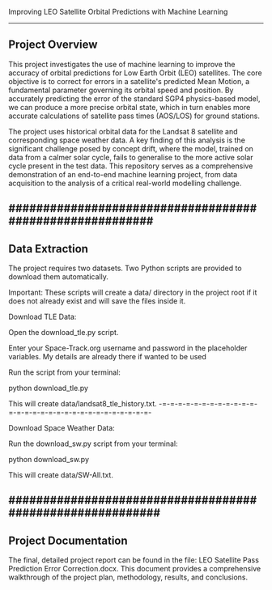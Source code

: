 Improving LEO Satellite Orbital Predictions with Machine Learning

--------------------------------------------------------
Project Overview
--------------------------------------------------------
This project investigates the use of machine learning to improve the accuracy of orbital predictions for Low Earth Orbit (LEO) satellites. The core objective is to correct for errors in a satellite's predicted Mean Motion, a fundamental parameter governing its orbital speed and position. By accurately predicting the error of the standard SGP4 physics-based model, we can produce a more precise orbital state, which in turn enables more accurate calculations of satellite pass times (AOS/LOS) for ground stations.

The project uses historical orbital data for the Landsat 8 satellite and corresponding space weather data. A key finding of this analysis is the significant challenge posed by concept drift, where the model, trained on data from a calmer solar cycle, fails to generalise to the more active solar cycle present in the test data. This repository serves as a comprehensive demonstration of an end-to-end machine learning project, from data acquisition to the analysis of a critical real-world modelling challenge.

#########################################################
--------------------------------------------------------
Data Extraction
--------------------------------------------------------
The project requires two datasets. Two Python scripts are provided to download them automatically.

Important: These scripts will create a data/ directory in the project root if it does not already exist and will save the files inside it.

Download TLE Data:

Open the download_tle.py script.

Enter your Space-Track.org username and password in the placeholder variables. My details are already there if wanted to be used

Run the script from your terminal:

python download_tle.py

This will create data/landsat8_tle_history.txt.
-=-=-=-=-=-=-=-=-=-=-=-=-=-=-=-=-=-=-=-=-=-=-=-=-=-=-=-=-=-=-

Download Space Weather Data:

Run the download_sw.py script from your terminal:

python download_sw.py

This will create data/SW-All.txt.

##########################################################
--------------------------------------------------------
Project Documentation
--------------------------------------------------------
The final, detailed project report can be found in the file: LEO Satellite Pass Prediction Error Correction.docx. This document provides a comprehensive walkthrough of the project plan, methodology, results, and conclusions.